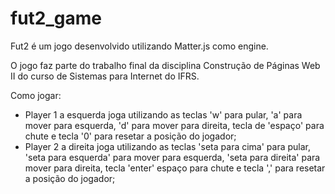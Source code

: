 # fut2_game
Fut2 é um jogo desenvolvido utilizando Matter.js como engine. 

O jogo faz parte do trabalho final da disciplina Construção de Páginas Web II do curso de Sistemas para Internet do IFRS.

Como jogar:
- Player 1 a esquerda joga utilizando as teclas 'w' para pular, 'a' para mover para esquerda, 'd' para mover para direita, tecla de 'espaço' para chute e tecla '0' para resetar a posição do jogador;
- Player 2 a direita joga utilizando as teclas 'seta para cima' para pular, 'seta para esquerda' para mover para esquerda, 'seta para direita' para mover para direita, tecla 'enter' espaço para chute e tecla ',' para resetar a posição do jogador;
